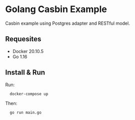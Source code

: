 # Golang Casbin Example

Casbin example using Postgres adapter and RESTful model.

## Requesites

- Docker 20.10.5
- Go 1.16

## Install & Run

Run:

```sh
  docker-compose up
```

Then:

```sh
  go run main.go
```
